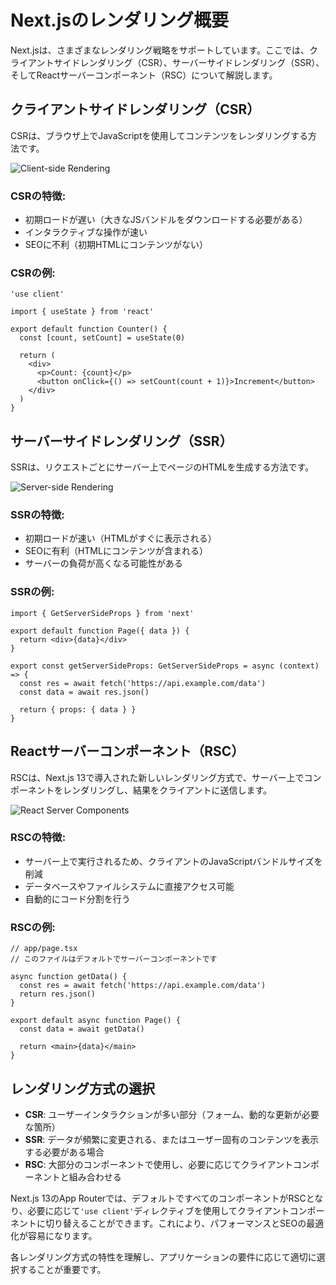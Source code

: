 # Next.jsのレンダリング概要

Next.jsは、さまざまなレンダリング戦略をサポートしています。ここでは、クライアントサイドレンダリング（CSR）、サーバーサイドレンダリング（SSR）、そしてReactサーバーコンポーネント（RSC）について解説します。

## クライアントサイドレンダリング（CSR）

CSRは、ブラウザ上でJavaScriptを使用してコンテンツをレンダリングする方法です。

![Client-side Rendering](https://nextjs.org/_next/image?url=%2Fdocs%2Fdark%2Fclient-side-rendering.png&w=1920&q=75&dpl=dpl_7ks6Dn9XxNbVLhEEgCRUCCZWvBEE)

### CSRの特徴:
- 初期ロードが遅い（大きなJSバンドルをダウンロードする必要がある）
- インタラクティブな操作が速い
- SEOに不利（初期HTMLにコンテンツがない）

### CSRの例:

```tsx
'use client'

import { useState } from 'react'

export default function Counter() {
  const [count, setCount] = useState(0)

  return (
    <div>
      <p>Count: {count}</p>
      <button onClick={() => setCount(count + 1)}>Increment</button>
    </div>
  )
}
```

## サーバーサイドレンダリング（SSR）

SSRは、リクエストごとにサーバー上でページのHTMLを生成する方法です。

![Server-side Rendering](https://nextjs.org/_next/image?url=%2Fdocs%2Fdark%2Fserver-side-rendering.png&w=1920&q=75&dpl=dpl_7ks6Dn9XxNbVLhEEgCRUCCZWvBEE)

### SSRの特徴:
- 初期ロードが速い（HTMLがすぐに表示される）
- SEOに有利（HTMLにコンテンツが含まれる）
- サーバーの負荷が高くなる可能性がある

### SSRの例:

```tsx
import { GetServerSideProps } from 'next'

export default function Page({ data }) {
  return <div>{data}</div>
}

export const getServerSideProps: GetServerSideProps = async (context) => {
  const res = await fetch('https://api.example.com/data')
  const data = await res.json()

  return { props: { data } }
}
```

## Reactサーバーコンポーネント（RSC）

RSCは、Next.js 13で導入された新しいレンダリング方式で、サーバー上でコンポーネントをレンダリングし、結果をクライアントに送信します。

![React Server Components](https://nextjs.org/_next/image?url=%2Fdocs%2Fdark%2Fserver-client-components.png&w=1920&q=75&dpl=dpl_7ks6Dn9XxNbVLhEEgCRUCCZWvBEE)

### RSCの特徴:
- サーバー上で実行されるため、クライアントのJavaScriptバンドルサイズを削減
- データベースやファイルシステムに直接アクセス可能
- 自動的にコード分割を行う

### RSCの例:

```tsx
// app/page.tsx
// このファイルはデフォルトでサーバーコンポーネントです

async function getData() {
  const res = await fetch('https://api.example.com/data')
  return res.json()
}

export default async function Page() {
  const data = await getData()

  return <main>{data}</main>
}
```

## レンダリング方式の選択

- **CSR**: ユーザーインタラクションが多い部分（フォーム、動的な更新が必要な箇所）
- **SSR**: データが頻繁に変更される、またはユーザー固有のコンテンツを表示する必要がある場合
- **RSC**: 大部分のコンポーネントで使用し、必要に応じてクライアントコンポーネントと組み合わせる

Next.js 13のApp Routerでは、デフォルトですべてのコンポーネントがRSCとなり、必要に応じて`'use client'`ディレクティブを使用してクライアントコンポーネントに切り替えることができます。これにより、パフォーマンスとSEOの最適化が容易になります。

各レンダリング方式の特性を理解し、アプリケーションの要件に応じて適切に選択することが重要です。